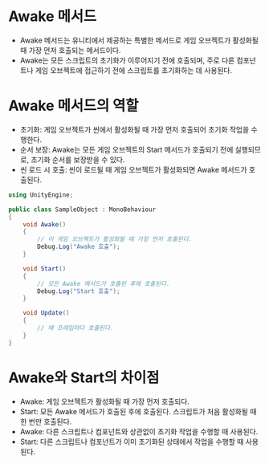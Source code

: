 # Awake 메서드
  * Awake 메서드는 유니티에서 제공하는 특별한 메서드로 게임 오브젝트가 활성화될 때 가장 먼저 호출되는 메서드이다.
  * Awake는 모든 스크립트의 초기화가 이루어지기 전에 호출되며, 주로 다른 컴포넌트나 게임 오브젝트에 접근하기 전에 스크립트를 초기화하는 데 사용된다.

# Awake 메서드의 역할
  * 초기화: 게임 오브젝트가 씬에서 활성화될 때 가장 먼저 호출되어 초기화 작업을 수행한다.
  * 순서 보장: Awake는 모든 게임 오브젝트의 Start 메서드가 호출되기 전에 실행되므로, 초기화 순서를 보장받을 수 있다.
  * 씬 로드 시 호출: 씬이 로드될 때 게임 오브젝트가 활성화되면 Awake 메서드가 호출된다.

```C#
using UnityEngine;

public class SampleObject : MonoBehaviour
{
    void Awake()
    {
        // 이 게임 오브젝트가 활성화될 때 가장 먼저 호출된다.
        Debug.Log("Awake 호출");
    }

    void Start()
    {
        // 모든 Awake 메서드가 호출된 후에 호출된다.
        Debug.Log("Start 호출");
    }

    void Update()
    {
        // 매 프레임마다 호출된다.
    }
}
```

# Awake와 Start의 차이점
 * Awake: 게임 오브젝트가 활성화될 때 가장 먼저 호출되다.
 * Start: 모든 Awake 메서드가 호출된 후에 호출된다. 스크립트가 처음 활성화될 때 한 번만 호출된다.
 * Awake: 다른 스크립트나 컴포넌트와 상관없이 초기화 작업을 수행할 때 사용된다.
 * Start: 다른 스크립트나 컴포넌트가 이미 초기화된 상태에서 작업을 수행할 때 사용된다.
